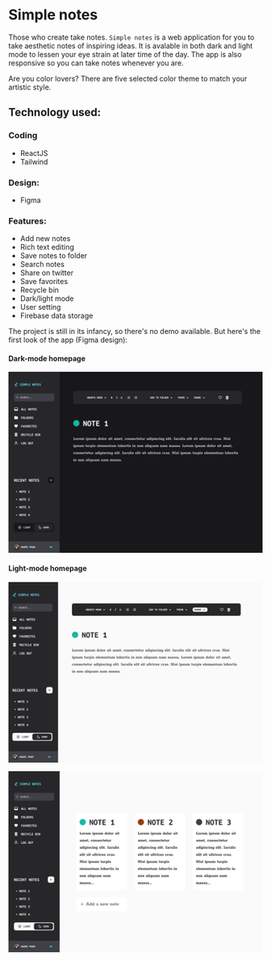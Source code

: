 # Simple notes

Those who create take notes. `Simple notes` is a web application for you to take aesthetic notes of inspiring ideas. It is avalable in both dark and light mode to lessen your eye strain at later time of the day. The app is also responsive so you can take notes whenever you are. 

Are you color lovers? There are five selected color theme to match your artistic style. 

## Technology used: 

### Coding
- ReactJS
- Tailwind

### Design: 
- Figma

### Features:
- Add new notes
- Rich text editing
- Save notes to folder
- Search notes
- Share on twitter
- Save favorites
- Recycle bin
- Dark/light mode
- User setting
- Firebase data storage

The project is still in its infancy, so there's no demo available. But here's the first look of the app (Figma design):

#### Dark-mode homepage

![Editor-dark](https://github.com/naomi-pham/simple-notes/blob/2edd85b8089da02b3758cbb8c9e734f62d74973f/images/%23editor%20(2).png)

#### Light-mode homepage

![Editor-light](https://github.com/naomi-pham/simple-notes/blob/3fe7801c3c5b08a4f5c9ac45eb745b9769d10a51/images/%23editor%20(3).png)

![All-note-light](https://github.com/naomi-pham/simple-notes/blob/main/images/%23all-notes%20(1).png)
